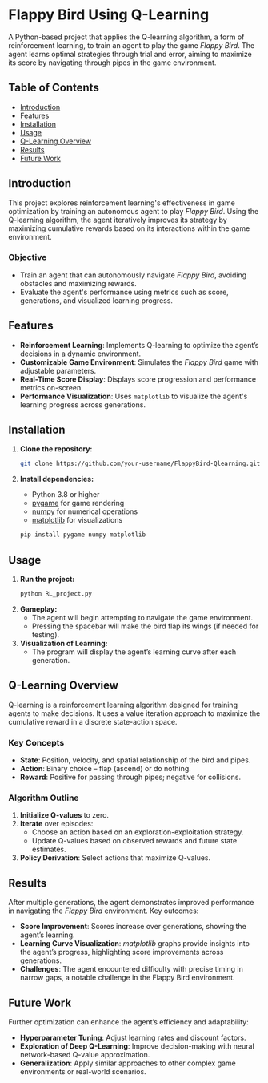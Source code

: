 # Flappy Bird Using Q-Learning

A Python-based project that applies the Q-learning algorithm, a form of reinforcement learning, to train an agent to play the game *Flappy Bird*. The agent learns optimal strategies through trial and error, aiming to maximize its score by navigating through pipes in the game environment.

## Table of Contents
- [Introduction](#introduction)
- [Features](#features)
- [Installation](#installation)
- [Usage](#usage)
- [Q-Learning Overview](#q-learning-overview)
- [Results](#results)
- [Future Work](#future-work)

## Introduction
This project explores reinforcement learning's effectiveness in game optimization by training an autonomous agent to play *Flappy Bird*. Using the Q-learning algorithm, the agent iteratively improves its strategy by maximizing cumulative rewards based on its interactions within the game environment.

### Objective
- Train an agent that can autonomously navigate *Flappy Bird*, avoiding obstacles and maximizing rewards.
- Evaluate the agent's performance using metrics such as score, generations, and visualized learning progress.

## Features
- **Reinforcement Learning**: Implements Q-learning to optimize the agent’s decisions in a dynamic environment.
- **Customizable Game Environment**: Simulates the *Flappy Bird* game with adjustable parameters.
- **Real-Time Score Display**: Displays score progression and performance metrics on-screen.
- **Performance Visualization**: Uses `matplotlib` to visualize the agent's learning progress across generations.

## Installation
1. **Clone the repository:**
   ```bash
   git clone https://github.com/your-username/FlappyBird-Qlearning.git
   ```
2. **Install dependencies:**
   - Python 3.8 or higher
   - [pygame](https://www.pygame.org/) for game rendering
   - [numpy](https://numpy.org/) for numerical operations
   - [matplotlib](https://matplotlib.org/) for visualizations

   ```bash
   pip install pygame numpy matplotlib
   ```

## Usage
1. **Run the project:**
   ```bash
   python RL_project.py
   ```
2. **Gameplay:**
   - The agent will begin attempting to navigate the game environment.
   - Pressing the spacebar will make the bird flap its wings (if needed for testing).
3. **Visualization of Learning:**
   - The program will display the agent’s learning curve after each generation.

## Q-Learning Overview
Q-learning is a reinforcement learning algorithm designed for training agents to make decisions. It uses a value iteration approach to maximize the cumulative reward in a discrete state-action space.

### Key Concepts
- **State**: Position, velocity, and spatial relationship of the bird and pipes.
- **Action**: Binary choice – flap (ascend) or do nothing.
- **Reward**: Positive for passing through pipes; negative for collisions.

### Algorithm Outline
1. **Initialize Q-values** to zero.
2. **Iterate** over episodes:
   - Choose an action based on an exploration-exploitation strategy.
   - Update Q-values based on observed rewards and future state estimates.
3. **Policy Derivation**: Select actions that maximize Q-values.

## Results
After multiple generations, the agent demonstrates improved performance in navigating the *Flappy Bird* environment. Key outcomes:
- **Score Improvement**: Scores increase over generations, showing the agent’s learning.
- **Learning Curve Visualization**: *matplotlib* graphs provide insights into the agent’s progress, highlighting score improvements across generations.
- **Challenges**: The agent encountered difficulty with precise timing in narrow gaps, a notable challenge in the Flappy Bird environment.

## Future Work
Further optimization can enhance the agent’s efficiency and adaptability:
- **Hyperparameter Tuning**: Adjust learning rates and discount factors.
- **Exploration of Deep Q-Learning**: Improve decision-making with neural network-based Q-value approximation.
- **Generalization**: Apply similar approaches to other complex game environments or real-world scenarios.
